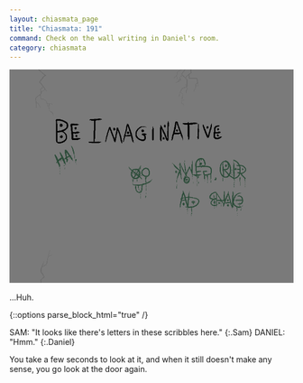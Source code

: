 ```yaml
---
layout: chiasmata_page
title: "Chiasmata: 191"
command: Check on the wall writing in Daniel's room.
category: chiasmata
---
```


![191](/chiasmata/images/narrative/190.png)

...Huh.

{::options parse_block_html="true" /}
<div class="dialogue">
SAM: "It looks like there's letters in these scribbles here." 
{:.Sam}
DANIEL: "Hmm." 
{:.Daniel}
</div>

You take a few seconds to look at it, and when it still doesn't make any sense, you go look at the door again.